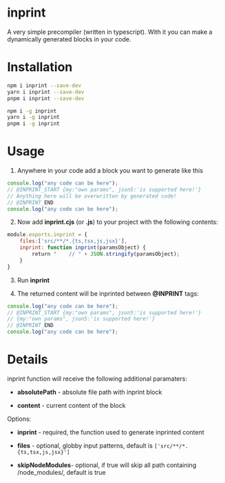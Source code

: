 # inprint

A very simple precompiler (written in typescript). With it you can make a dynamically generated blocks in your code.

# Installation

```bash
npm i inprint --save-dev
yarn i inprint --save-dev
pnpm i inprint --save-dev

npm i -g inprint
yarn i -g inprint
pnpm i -g inprint
```

# Usage

1. Anywhere in your code add a block you want to generate like this

```javascript
console.log("any code can be here");
// @INPRINT_START {my:"own params", json5:'is supported here!'}
// Anything here will be overwritten by generated code!
// @INPRINT_END
console.log("any code can be here");
```

2. Now add **inprint.cjs** (or **.js**) to your project with the following contents:

```javascript
module.exports.inprint = {
    files:['src/**/*.{ts,tsx,js,jsx}'],
    inprint: function inprint(paramsObject) {
        return "    // " + JSON.stringify(paramsObject);
    }
}
```

3. Run **inprint**

4. The returned content will be inprinted between **@INPRINT** tags:

```javascript
console.log("any code can be here");
// @INPRINT_START {my:"own params", json5:'is supported here!'}
// {my:"own params", json5:'is supported here!'}
// @INPRINT_END
console.log("any code can be here");
```

# Details

inprint function will receive the following additional paramaters:

- **absolutePath** - absolute file path with inprint block

- **content** - current content of the block 

Options:

- **inprint** - required, the function used to generate inprinted content

- **files** - optional, globby input patterns, default is `['src/**/*.{ts,tsx,js,jsx}']`

- **skipNodeModules**- optional, if true will skip all path containing /node_modules/, default is true
